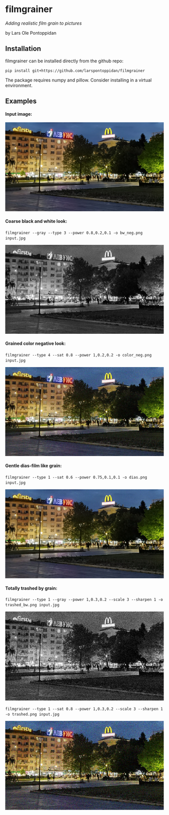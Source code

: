 
# filmgrainer

*Adding realistic film grain to pictures*

by Lars Ole Pontoppidan

## Installation

filmgrainer can be installed directly from the github repo:

```text
pip install git+https://github.com/larspontoppidan/filmgrainer
```

The package requires numpy and pillow. Consider installing in a virtual environment.

## Examples

#### Input image:  
![Input image](examples/input.jpg)

#### Coarse black and white look:  
`filmgrainer --gray --type 3 --power 0.8,0.2,0.1 -o bw_neg.png input.jpg`

![Coarse black and white look](examples/bw_neg.png)

#### Grained color negative look:  
`filmgrainer --type 4 --sat 0.8 --power 1,0.2,0.2 -o color_neg.png input.jpg`

![Grained color negative look](examples/color_neg.png)

#### Gentle dias-film like grain:  
`filmgrainer --type 1 --sat 0.6 --power 0.75,0.1,0.1 -o dias.png input.jpg`

![Gentle dias-film like grain](examples/dias.png)

#### Totally trashed by grain:  
`filmgrainer --type 1 --gray --power 1,0.3,0.2 --scale 3 --sharpen 1 -o trashed_bw.png input.jpg`

![Totally trashed by grain, black and white](examples/trashed_bw.png)

`filmgrainer --type 1 --sat 0.8 --power 1,0.3,0.2 --scale 3 --sharpen 1 -o trashed.png input.jpg`

![Totally trashed by grain](examples/trashed.png)
